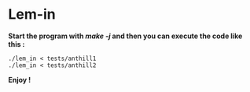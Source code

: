 # Lem-in

**Start the program with *make -j* and then you can execute the code like this :**
```
./lem_in < tests/anthill1
./lem_in < tests/anthill2
```

**Enjoy !**
